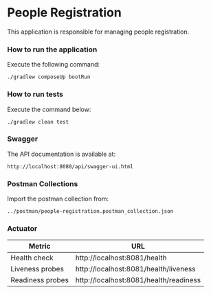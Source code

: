 # People Registration
This application is responsible for managing people registration.

### How to run the application
Execute the following command:

`./gradlew composeUp bootRun`

### How to run tests
Execute the command below:

`./gradlew clean test`

### Swagger
The API documentation is available at: 

```http://localhost:8080/api/swagger-ui.html```

### Postman Collections
Import the postman collection from: 

```../postman/people-registration.postman_collection.json```

### Actuator
| Metric | URL |
| ------------- | ------------- |
| Health check | http://localhost:8081/health |
| Liveness probes | http://localhost:8081/health/liveness |
| Readiness probes | http://localhost:8081/health/readiness |
